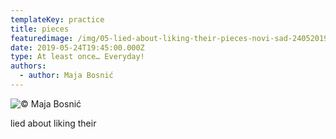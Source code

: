 ```yaml
---
templateKey: practice
title: pieces
featuredimage: /img/05-lied-about-liking-their-pieces-novi-sad-24052019-2145.jpg
date: 2019-05-24T19:45:00.000Z
type: At least once… Everyday!
authors:
  - author: Maja Bosnić
---
```

![© Maja Bosnić](/img/05-lied-about-liking-their-pieces-novi-sad-24052019-2145.jpg "Lied about liking their pieces © Maja Bosnić")

lied about liking their
